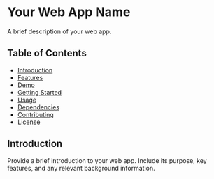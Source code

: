 # Your Web App Name

A brief description of your web app.

## Table of Contents

- [Introduction](#introduction)
- [Features](#features)
- [Demo](#demo)
- [Getting Started](#getting-started)
- [Usage](#usage)
- [Dependencies](#dependencies)
- [Contributing](#contributing)
- [License](#license)

## Introduction

Provide a brief introduction to your web app. Include its purpose, key features, and any relevant background information.

